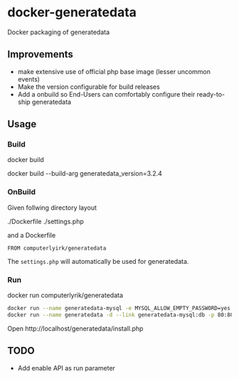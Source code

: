 # docker-generatedata
Docker packaging of generatedata

## Improvements

- make extensive use of official php base image (lesser uncommon events)
- Make the version configurable for build releases
- Add a onbuild so End-Users can comfortably configure their ready-to-ship generatedata

## Usage


### Build

docker build

docker build --build-arg generatedata_version=3.2.4

### OnBuild

Given follwing directory layout

./Dockerfile
./settings.php

and a Dockerfile

```
FROM computerlyirk/generatedata
```

The ```settings.php``` will automatically be used for generatedata.

### Run

docker run computerlyrik/generatedata 

```bash
docker run --name generatedata-mysql -e MYSQL_ALLOW_EMPTY_PASSWORD=yes -e MYSQL_DATABASE=generatedata -d mysql:5.7 && \
docker run --name generatedata -d --link generatedata-mysql:db -p 80:80 computerlyrik/generatedata
```

Open http://localhost/generatedata/install.php

## TODO
- Add enable API as run parameter
